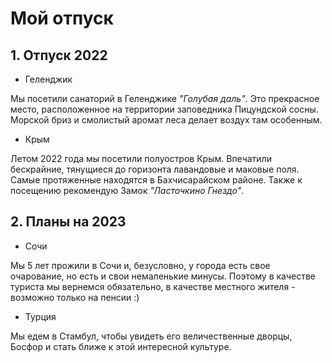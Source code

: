 # Мой отпуск

## 1. Отпуск 2022

* Геленджик

Мы посетили санаторий в Геленджике _*"Голубая даль"*_. Это прекрасное место, расположенное на территории заповедника Пицундской сосны. Морской бриз и смолистый аромат леса делает воздух там особенным.

* Крым

Летом 2022 года мы посетили полуостров Крым. Впечатили бескрайние, тянущиеся до горизонта лавандовые и маковые поля. Самые протяженные находятся в Бахчисарайском районе.
Также к посещению рекомендую Замок  *"Ласточкино Гнездо"*. 
## 2.  Планы на 2023

* Сочи

Мы 5 лет прожили в Сочи и, безусловно, у города есть свое очарование, но есть и свои немаленькие минусы. Поэтому в качестве туриста мы вернемся обязательно, в качестве местного жителя - возможно только на пенсии :) 

* Турция

Мы едем в Стамбул, чтобы увидеть его величественные дворцы, Босфор и стать ближе к этой интересной культуре.
